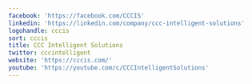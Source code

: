 ```yaml
---
facebook: 'https://facebook.com/CCCIS'
linkedin: 'https://linkedin.com/company/ccc-intelligent-solutions'
logohandle: cccis
sort: cccis
title: CCC Intelligent Solutions
twitter: cccintelligent
website: 'https://cccis.com/'
youtube: 'https://youtube.com/c/CCCIntelligentSolutions'
---
```

